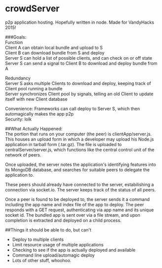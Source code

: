 # crowdServer
p2p application hosting. Hopefully written in node. Made for VandyHacks 2015!
  
###Goals:  
Function  
Client A can obtain local bundle and upload to S  
Client B can download bundle from S and deploy  
Server S can hold a list of possible clients, and can check on or off state  
Server S can send a signal to Client B to download and deploy bundle from A  

Redundancy  
Server S asks multiple Clients to download and deploy, keeping track of Client pool running a bundle  
Server synchronizes Client pool by signals, telling an old Client to update itself with new Client database  

Convenience: Frameworks can call deploy to Server S, which then automagically makes the app p2p  
Security: lolk

##What Actually Happened:  
The portion that runs on your computer (the peer) is clientApp/server.js. This houses an upload form in which a developer may upload his Node.js application in tarball form (.tar.gz). The file is uploaded to centralServer/server.js, which functions like the central control unit of the network of peers.  

Once uploaded, the server notes the application's identifying features into its MongoDB database, and searches for suitable peers to delegate the application to.  

These peers should already have connected to the server, estabilishing a connection via socket.io. The server keeps track of the status of all peers.  

Once a peer is found to be deployed to, the server sends it a command including the app name and index file of the app to deploy. The peer responds with a GET request, authenticating via app name and its unique socket id. The bundled app is sent over via a file stream, and upon completion is extracted and deployed on a child process.  

##Things it should be able to do, but can't  
 - Deploy to multiple clients
 - Limit resource usage of multiple applications
 - Checking to see if the app is actually deployed and available
 - Command line upload/automagic deploy
 - Lots of other stuff, whoohoo.
